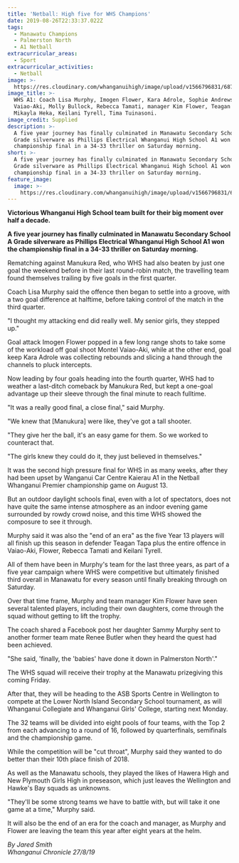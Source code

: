 ```yaml
---
title: 'Netball: High five for WHS Champions'
date: 2019-08-26T22:33:37.022Z
tags:
  - Manawatu Champions
  - Palmerston North
  - A1 Netball
extracurricular_areas:
  - Sport
extracurricular_activities:
  - Netball
image: >-
  https://res.cloudinary.com/whanganuihigh/image/upload/v1566796831/68723125_1328244307324672_4357824769442185216_n.jpg
image_title: >-
  WHS A1: Coach Lisa Murphy, Imogen Flower, Kara Adrole, Sophie Andrews, Montel
  Vaiao-Aki, Molly Bullock, Rebecca Tamati, manager Kim Flower, Teagan Tapa,
  Mikayla Heka, Keilani Tyrell, Tima Tuinasoni.
image_credit: Supplied
description: >-
  A five year journey has finally culminated in Manawatu Secondary School A
  Grade silverware as Phillips Electrical Whanganui High School A1 won the
  championship final in a 34-33 thriller on Saturday morning.
short: >-
  A five year journey has finally culminated in Manawatu Secondary School A
  Grade silverware as Phillips Electrical Whanganui High School A1 won the
  championship final in a 34-33 thriller on Saturday morning.
feature_image:
  image: >-
    https://res.cloudinary.com/whanganuihigh/image/upload/v1566796831/68723125_1328244307324672_4357824769442185216_n.jpg
---
```

**Victorious Whanganui High School team built for their big moment over half a decade.**

**A five year journey has finally culminated in Manawatu Secondary School A Grade silverware as Phillips Electrical Whanganui High School A1 won the championship final in a 34-33 thriller on Saturday morning.**

Rematching against Manukura Red, who WHS had also beaten by just one goal the weekend before in their last round-robin match, the travelling team found themselves trailing by five goals in the first quarter.

Coach Lisa Murphy said the offence then began to settle into a groove, with a two goal difference at halftime, before taking control of the match in the third quarter.

"I thought my attacking end did really well. My senior girls, they stepped up."

Goal attack Imogen Flower popped in a few long range shots to take some of the workload off goal shoot Montel Vaiao-Aki, while at the other end, goal keep Kara Adrole was collecting rebounds and slicing a hand through the channels to pluck intercepts.

Now leading by four goals heading into the fourth quarter, WHS had to weather a last-ditch comeback by Manukura Red, but kept a one-goal advantage up their sleeve through the final minute to reach fulltime.

"It was a really good final, a close final," said Murphy.

"We knew that \[Manukura] were like, they've got a tall shooter.

"They give her the ball, it's an easy game for them. So we worked to counteract that.

"The girls knew they could do it, they just believed in themselves."

It was the second high pressure final for WHS in as many weeks, after they had been upset by Wanganui Car Centre Kaierau A1 in the Netball Whanganui Premier championship game on August 13.

But an outdoor daylight schools final, even with a lot of spectators, does not have quite the same intense atmosphere as an indoor evening game surrounded by rowdy crowd noise, and this time WHS showed the composure to see it through.

Murphy said it was also the "end of an era" as the five Year 13 players will all finish up this season in defender Teagan Tapa plus the entire offence in Vaiao-Aki, Flower, Rebecca Tamati and Keilani Tyrell.

All of them have been in Murphy's team for the last three years, as part of a five year campaign where WHS were competitive but ultimately finished third overall in Manawatu for every season until finally breaking through on Saturday.

Over that time frame, Murphy and team manager Kim Flower have seen several talented players, including their own daughters, come through the squad without getting to lift the trophy.

The coach shared a Facebook post her daughter Sammy Murphy sent to another former team mate Renee Butler when they heard the quest had been achieved.

"She said, 'finally, the 'babies' have done it down in Palmerston North'."

The WHS squad will receive their trophy at the Manawatu prizegiving this coming Friday.

After that, they will be heading to the ASB Sports Centre in Wellington to compete at the Lower North Island Secondary School tournament, as will Whanganui Collegiate and Whanganui Girls' College, starting next Monday.

The 32 teams will be divided into eight pools of four teams, with the Top 2 from each advancing to a round of 16, followed by quarterfinals, semifinals and the championship game.

While the competition will be "cut throat", Murphy said they wanted to do better than their 10th place finish of 2018.

As well as the Manawatu schools, they played the likes of Hawera High and New Plymouth Girls High in preseason, which just leaves the Wellington and Hawke's Bay squads as unknowns.

"They'll be some strong teams we have to battle with, but will take it one game at a time," Murphy said.

It will also be the end of an era for the coach and manager, as Murphy and Flower are leaving the team this year after eight years at the helm.

_By Jared Smith_  
_Whanganui Chronicle 27/8/19_
